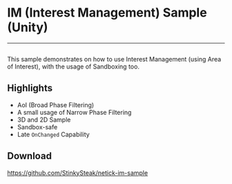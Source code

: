 # IM (Interest Management) Sample (Unity)

---

<figure><img src="../../images/samples/im-sample.gif" alt=""><figcaption></figcaption></figure>

This sample demonstrates on how to use Interest Management (using Area of Interest), with the usage of Sandboxing too. 

## Highlights

- AoI (Broad Phase Filtering)
- A small usage of Narrow Phase Filtering
- 3D and 2D Sample
- Sandbox-safe
- Late `OnChanged` Capability

## Download

https://github.com/StinkySteak/netick-im-sample